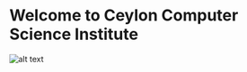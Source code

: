 # Welcome to Ceylon Computer Science Institute


![alt text](https://i.imgur.com/vYh1kAI.png "Title")
